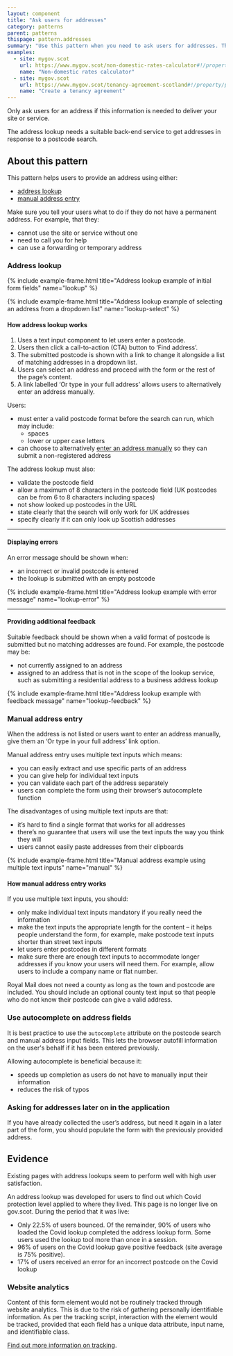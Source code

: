 ```yaml
---
layout: component
title: "Ask users for addresses"
category: patterns
parent: patterns
thispage: pattern.addresses
summary: "Use this pattern when you need to ask users for addresses. This could be their own address or an address of a third party."
examples:
  - site: mygov.scot
    url: https://www.mygov.scot/non-domestic-rates-calculator#!/property/
    name: "Non-domestic rates calculator"
  - site: mygov.scot
    url: https://www.mygov.scot/tenancy-agreement-scotland#!/property/property-details/
    name: "Create a tenancy agreement"
---
```


Only ask users for an address if this information is needed to deliver your site or service.

The address lookup needs a suitable back-end service to get addresses in response to a postcode search.


## About this pattern

This pattern helps users to provide an address using either:

- [address lookup](#address-lookup)
- [manual address entry](#manual-address-entry)

Make sure you tell your users what to do if they do not have a permanent address. For example, that they:

- cannot use the site or service without one
- need to call you for help
- can use a forwarding or temporary address


### Address lookup

{% include example-frame.html title="Address lookup example of initial form fields" name="lookup" %}

{% include example-frame.html title="Address lookup example of selecting an address from a dropdown list" name="lookup-select" %}


#### How address lookup works

1. Uses a text input component to let users enter a postcode. 
2. Users then click a call-to-action (CTA) button to ‘Find address’. 
3. The submitted postcode is shown with a link to change it alongside a list of matching addresses in a dropdown list. 
4. Users can select an address and proceed with the form or the rest of the page’s content.
5. A link labelled ‘Or type in your full address’ allows users to alternatively enter an address manually. 

Users:

- must enter a valid postcode format before the search can run, which may include:
  - spaces 
  - lower or upper case letters
- can choose to alternatively [enter an address manually](#manual-address-entry) so they can submit a non-registered address

The address lookup must also:

- validate the postcode field 
- allow a maximum of 8 characters in the postcode field (UK postcodes can be from 6 to 8 characters including spaces)
- not show looked up postcodes in the URL
- state clearly that the search will only work for UK addresses
- specify clearly if it can only look up Scottish addresses 

<hr>

#### Displaying errors

An error message should be shown when:

- an incorrect or invalid postcode is entered
- the lookup is submitted with an empty postcode

{% include example-frame.html title="Address lookup example with error message" name="lookup-error" %}

<hr>

#### Providing additional feedback

Suitable feedback should be shown when a valid format of postcode is submitted but no matching addresses are found. For example, the postcode may be:

- not currently assigned to an address
- assigned to an address that is not in the scope of the lookup service, such as submitting a residential address to a business address lookup

{% include example-frame.html title="Address lookup example with feedback message" name="lookup-feedback" %}



### Manual address entry

When the address is not listed or users want to enter an address manually, give them an ‘Or type in your full address’ link option. 

Manual address entry uses multiple text inputs which means:

- you can easily extract and use specific parts of an address
- you can give help for individual text inputs
- you can validate each part of the address separately
- users can complete the form using their browser’s autocomplete function

The disadvantages of using multiple text inputs are that:

- it’s hard to find a single format that works for all addresses
- there’s no guarantee that users will use the text inputs the way you think they will
- users cannot easily paste addresses from their clipboards

{% include example-frame.html title="Manual address example using multiple text inputs" name="manual" %}

#### How manual address entry works

If you use multiple text inputs, you should:

- only make individual text inputs mandatory if you really need the information
- make the text inputs the appropriate length for the content – it helps people understand the form, for example, make postcode text inputs shorter than street text inputs
- let users enter postcodes in different formats
- make sure there are enough text inputs to accommodate longer addresses if you know your users will need them. For example, allow users to include a company name or flat number.

Royal Mail does not need a county as long as the town and postcode are included. You should include an optional county text input so that people who do not know their postcode can give a valid address.


### Use autocomplete on address fields

It is best practice to use the `autocomplete` attribute on the postcode search and manual address input fields. This lets the browser autofill information on the user's behalf if it has been entered previously. 

Allowing autocomplete is beneficial because it:

- speeds up completion as users do not have to manually input their information
- reduces the risk of typos


### Asking for addresses later on in the application

If you have already collected the user’s address, but need it again in a later part of the form, you should populate the form with the previously provided address.

## Evidence

Existing pages with address lookups seem to perform well with high user satisfaction.

An address lookup was developed for users to find out which Covid protection level applied to where they lived. This page is no longer live on gov.scot. During the period that it was live: 

- Only 22.5% of users bounced. Of the remainder, 90% of users who loaded the Covid lookup completed the address lookup form. Some users used the lookup tool more than once in a session.
- 96% of users on the Covid lookup gave positive feedback (site average is 75% positive).
- 17% of users received an error for an incorrect postcode on the Covid lookup

### Website analytics

Content of this form element would not be routinely tracked through website analytics. This is due to the risk of gathering personally identifiable information. As per the tracking script, interaction with the element would be tracked, provided that each field has a unique data attribute, input name, and identifiable class.

[Find out more information on tracking](/get-started/tracking).

